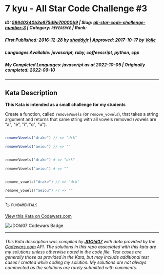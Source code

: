 # 7 kyu - All Star Code Challenge #3

##### **ID**: [58640340b3a675d9a70000b9](https://www.codewars.com/kata/58640340b3a675d9a70000b9) | **Slug**: [all-star-code-challenge-number-3](https://www.codewars.com/kata/58640340b3a675d9a70000b9) | **Category**: `REFERENCE` | **Rank**: <span style="color:white">7 kyu</span>

##### **First Published**: 2016-12-28 ***by*** [shaddyjr](https://www.codewars.com/users/shaddyjr) | **Approved**: 2017-10-17 ***by*** [Voile](https://www.codewars.com/users/Voile)

##### **Languages Available**: javascript, ruby, coffeescript, python, cpp

##### **My Completed Languages**: javascript ***as at*** 2022-10-05 | **Originally completed**: 2022-09-10

---

## Kata Description


**This Kata is intended as a small challenge for my students**



Create a function, called ``removeVowels`` (or ``remove_vowels``), that takes a string argument and returns that same string with all vowels removed (vowels are "a", "e", "i", "o", "u").



```javascript

removeVowels("drake") // => "drk"

removeVowels("aeiou") // => ""

```



```ruby

removeVowels("drake") # => "drk"

removeVowels("aeiou") # => ""

```



```cpp

remove_vowels("drake") // => "drk"

remove_vowels("aeiou") // => ""

```



---


🏷 `FUNDAMENTALS`


[View this Kata on Codewars.com](https://www.codewars.com/kata/58640340b3a675d9a70000b9)

![](https://www.codewars.com/users/jdold07/badges/large "JDOld07 Codewars Badge")

---

###### *This Kata description was compiled by [**JDOld07**](https://tpstech.dev) with data provided by the [Codewars.com](https://www.codewars.com) API.  The solutions in this repo associated with this kata are my solutions unless otherwise noted in the code file.  Test cases are generally those as provided in the Kata, but may include additional test cases I created while coding my solution.  My solutions are not always commented as the solutions are rarely submitted with comments.*
